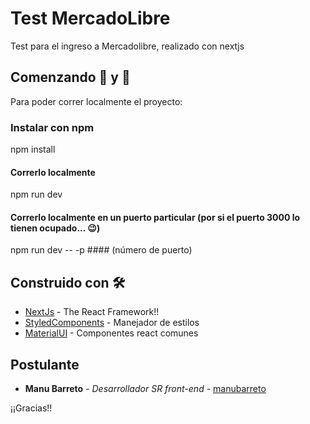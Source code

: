 # Test MercadoLibre

Test para el ingreso a Mercadolibre, realizado con nextjs

## Comenzando 🔧 y 🚀

Para poder correr localmente el proyecto: 

### Instalar con npm
npm install

#### Correrlo localmente
npm run dev 

#### Correrlo localmente en un puerto particular (por si el puerto 3000 lo tienen ocupado... 😉)
npm run dev -- -p #### (número de puerto)

## Construido con 🛠️

* [NextJs](https://nextjs.org/) - The React Framework!!
* [StyledComponents](https://styled-components.com/) - Manejador de estilos
* [MaterialUI](https://material-ui.com/) - Componentes react comunes

## Postulante

* **Manu Barreto** - *Desarrollador SR front-end* - [manubarreto](https://www.linkedin.com/in/juan-manuel-barreto-zacarias-07ab89b/)

¡¡Gracias!!

